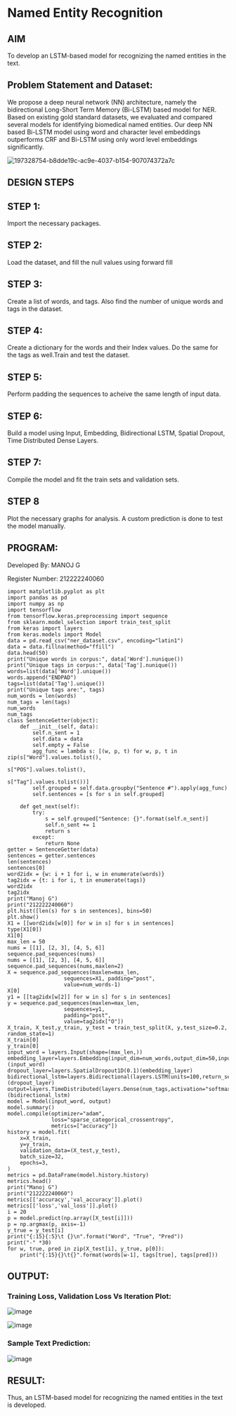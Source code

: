 # Named Entity Recognition

## AIM

To develop an LSTM-based model for recognizing the named entities in the text.

## Problem Statement and Dataset:
We propose a deep neural network (NN) architecture, namely the bidirectional Long-Short Term Memory (Bi-LSTM) based model for NER. Based on existing gold standard datasets, we evaluated and compared several models for identifying biomedical named entities. Our deep NN based Bi-LSTM model using word and character level embeddings outperforms CRF and Bi-LSTM using only word level embeddings significantly. 

![197328754-b8dde19c-ac9e-4037-b154-907074372a7c](https://github.com/Sriram8452/named-entity-recognition/assets/118708032/98fe4a91-2872-4715-88e9-7ee53f225179)

## DESIGN STEPS

## STEP 1:
Import the necessary packages.

## STEP 2:

Load the dataset, and fill the null values using forward fill

## STEP 3:

Create a list of words, and tags. Also find the number of unique words and tags in the dataset.

## STEP 4:

Create a dictionary for the words and their Index values. Do the same for the tags as well.Train and test the dataset.

## STEP 5:

Perform padding the sequences to acheive the same length of input data.

## STEP 6:

Build a model using Input, Embedding, Bidirectional LSTM, Spatial Dropout, Time Distributed Dense Layers.

## STEP 7:

Compile the model and fit the train sets and validation sets.

## STEP 8
Plot the necessary graphs for analysis. A custom prediction is done to test the model manually.

## PROGRAM: 

Developed By: MANOJ G

Register Number: 212222240060

```
import matplotlib.pyplot as plt
import pandas as pd
import numpy as np
import tensorflow
from tensorflow.keras.preprocessing import sequence
from sklearn.model_selection import train_test_split
from keras import layers
from keras.models import Model
data = pd.read_csv("ner_dataset.csv", encoding="latin1")
data = data.fillna(method="ffill")
data.head(50)
print("Unique words in corpus:", data['Word'].nunique())
print("Unique tags in corpus:", data['Tag'].nunique())
words=list(data['Word'].unique())
words.append("ENDPAD")
tags=list(data['Tag'].unique())
print("Unique tags are:", tags)
num_words = len(words)
num_tags = len(tags)
num_words
num_tags
class SentenceGetter(object):
    def __init__(self, data):
        self.n_sent = 1
        self.data = data
        self.empty = False
        agg_func = lambda s: [(w, p, t) for w, p, t in zip(s["Word"].values.tolist(),
                                                           s["POS"].values.tolist(),
                                                           s["Tag"].values.tolist())]
        self.grouped = self.data.groupby("Sentence #").apply(agg_func)
        self.sentences = [s for s in self.grouped]

    def get_next(self):
        try:
            s = self.grouped["Sentence: {}".format(self.n_sent)]
            self.n_sent += 1
            return s
        except:
            return None
getter = SentenceGetter(data)
sentences = getter.sentences
len(sentences)
sentences[0]
word2idx = {w: i + 1 for i, w in enumerate(words)}
tag2idx = {t: i for i, t in enumerate(tags)}
word2idx
tag2idx
print("Manoj G")
print("212222240060")
plt.hist([len(s) for s in sentences], bins=50)
plt.show()
X1 = [[word2idx[w[0]] for w in s] for s in sentences]
type(X1[0])
X1[0]
max_len = 50
nums = [[1], [2, 3], [4, 5, 6]]
sequence.pad_sequences(nums)
nums = [[1], [2, 3], [4, 5, 6]]
sequence.pad_sequences(nums,maxlen=2)
X = sequence.pad_sequences(maxlen=max_len,
                  sequences=X1, padding="post",
                  value=num_words-1)
X[0]
y1 = [[tag2idx[w[2]] for w in s] for s in sentences]
y = sequence.pad_sequences(maxlen=max_len,
                  sequences=y1,
                  padding="post",
                  value=tag2idx["O"])
X_train, X_test,y_train, y_test = train_test_split(X, y,test_size=0.2, random_state=1)
X_train[0]
y_train[0]
input_word = layers.Input(shape=(max_len,))
embedding_layer=layers.Embedding(input_dim=num_words,output_dim=50,input_length=max_len)(input_word)
dropout_layer=layers.SpatialDropout1D(0.1)(embedding_layer)
bidirectional_lstm=layers.Bidirectional(layers.LSTM(units=100,return_sequences=True,recurrent_dropout=0.1))(dropout_layer)
output=layers.TimeDistributed(layers.Dense(num_tags,activation="softmax"))(bidirectional_lstm)
model = Model(input_word, output)
model.summary()
model.compile(optimizer="adam",
              loss="sparse_categorical_crossentropy",
              metrics=["accuracy"])
history = model.fit(
    x=X_train,
    y=y_train,
    validation_data=(X_test,y_test),
    batch_size=32,
    epochs=3,
)
metrics = pd.DataFrame(model.history.history)
metrics.head()
print("Manoj G")
print("212222240060")
metrics[['accuracy','val_accuracy']].plot()
metrics[['loss','val_loss']].plot()
i = 20
p = model.predict(np.array([X_test[i]]))
p = np.argmax(p, axis=-1)
y_true = y_test[i]
print("{:15}{:5}\t {}\n".format("Word", "True", "Pred"))
print("-" *30)
for w, true, pred in zip(X_test[i], y_true, p[0]):
    print("{:15}{}\t{}".format(words[w-1], tags[true], tags[pred]))
```

## OUTPUT:

### Training Loss, Validation Loss Vs Iteration Plot:
![image](https://github.com/Danielmanoj/named-entity-recognition/assets/69635071/76730bc0-b115-44f2-afe5-8c675627801c)


![image](https://github.com/Sriram8452/named-entity-recognition/assets/118708032/962fad1c-479e-44e0-8cc3-511ef553697c)


### Sample Text Prediction:

![image](https://github.com/Sriram8452/named-entity-recognition/assets/118708032/f5e5c4f3-b7e3-4058-b3b2-d388895b0b32)


## RESULT:

Thus, an LSTM-based model for recognizing the named entities in the text is developed.
